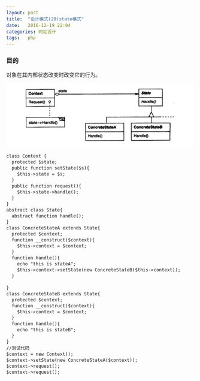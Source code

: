 ```yaml
---
layout: post
title:  "设计模式(20)state模式"
date:   2016-12-19 22:04
categories: 网站设计
tags:   php
---
```


### 目的

对象在其内部状态改变时改变它的行为。



![state](/images/design_patterns/state.png)


    class Context {
      protected $state;
      public function setState($s){
        $this->state = $s;
      }
      public function request(){
        $this->state->handle();
      }
    }
    abstract class State{
      abstract function handle();
    }
    class ConcreteStateA extends State{
      protected $context;
      function __construct($context){
        $this->context = $context;
      }
      function handle(){
        echo "this is stateA";
        $this->context->setState(new ConcreteStateB($this->context));
      }

    }
    class ConcreteStateB extends State{
      protected $context;
      function __construct($context){
        $this->context = $context;
      }
      function handle(){
        echo "this is stateB";
      }
    }
    //测试代码
    $context = new Context();
    $context->setState(new ConcreteStateA($context));
    $context->request();
    $context->request();




